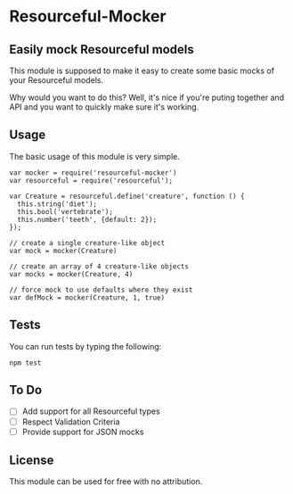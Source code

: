 # Resourceful-Mocker
## Easily mock Resourceful models

This module is supposed to make it easy to create some basic mocks of your Resourceful models.

Why would you want to do this? Well, it's nice if you're puting together and API and you want to quickly make sure it's working.

## Usage

The basic usage of this module is very simple.

	var mocker = require('resourceful-mocker')
	var resourceful = require('resourceful');
	
	var Creature = resourceful.define('creature', function () {
	  this.string('diet');
	  this.bool('vertebrate');
	  this.number('teeth', {default: 2});
	});
	
	// create a single creature-like object
	var mock = mocker(Creature)
	
	// create an array of 4 creature-like objects
	var mocks = mocker(Creature, 4)
	
	// force mock to use defaults where they exist
	var defMock = mocker(Creature, 1, true)

## Tests

You can run tests by typing the following:

	npm test

## To Do

- [ ] Add support for all Resourceful types
- [ ] Respect Validation Criteria
- [ ] Provide support for JSON mocks

## License

This module can be used for free with no attribution. 

